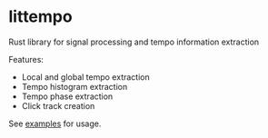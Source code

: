 # littempo
Rust library for signal processing and tempo information extraction

Features:
* Local and global tempo extraction
* Tempo histogram extraction
* Tempo phase extraction
* Click track creation

See [examples](./examples) for usage.
